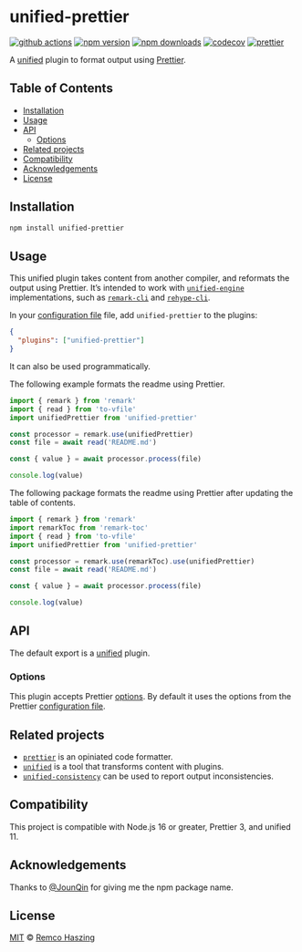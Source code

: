 # unified-prettier

[![github actions](https://github.com/remcohaszing/unified-prettier/actions/workflows/ci.yaml/badge.svg)](https://github.com/remcohaszing/unified-prettier/actions/workflows/ci.yaml)
[![npm version](https://img.shields.io/npm/v/unified-prettier)](https://www.npmjs.com/package/unified-prettier)
[![npm downloads](https://img.shields.io/npm/dm/unified-prettier)](https://www.npmjs.com/package/unified-prettier)
[![codecov](https://codecov.io/gh/remcohaszing/unified-prettier/branch/main/graph/badge.svg)](https://codecov.io/gh/remcohaszing/unified-prettier)
[![prettier](https://img.shields.io/badge/code_style-prettier-ff69b4.svg)](https://prettier.io)

A [unified](https://unifiedjs.com) plugin to format output using [Prettier](https://prettier.io/).

## Table of Contents

- [Installation](#installation)
- [Usage](#usage)
- [API](#api)
  - [Options](#options)
- [Related projects](#related-projects)
- [Compatibility](#compatibility)
- [Acknowledgements](#acknowledgements)
- [License](#license)

## Installation

```sh
npm install unified-prettier
```

## Usage

This unified plugin takes content from another compiler, and reformats the output using Prettier.
It’s intended to work with
[`unified-engine`](https://github.com/unifiedjs/unified-engine/blob/main/readme.md) implementations,
such as [`remark-cli`](https://github.com/remarkjs/remark/tree/main/packages/remark-cli) and
[`rehype-cli`](https://github.com/rehypejs/rehype/tree/main/packages/rehype-cli).

In your [configuration file](https://github.com/unifiedjs/unified-engine/blob/main/doc/configure.md)
file, add `unified-prettier` to the plugins:

```json
{
  "plugins": ["unified-prettier"]
}
```

It can also be used programmatically.

The following example formats the readme using Prettier.

```js
import { remark } from 'remark'
import { read } from 'to-vfile'
import unifiedPrettier from 'unified-prettier'

const processor = remark.use(unifiedPrettier)
const file = await read('README.md')

const { value } = await processor.process(file)

console.log(value)
```

The following package formats the readme using Prettier after updating the table of contents.

```js
import { remark } from 'remark'
import remarkToc from 'remark-toc'
import { read } from 'to-vfile'
import unifiedPrettier from 'unified-prettier'

const processor = remark.use(remarkToc).use(unifiedPrettier)
const file = await read('README.md')

const { value } = await processor.process(file)

console.log(value)
```

## API

The default export is a [unified](https://unifiedjs.com) plugin.

### Options

This plugin accepts Prettier [options](https://prettier.io/docs/en/options.html). By default it uses
the options from the Prettier [configuration file](https://prettier.io/docs/en/configuration.html).

## Related projects

- [`prettier`](https://prettier.io) is an opiniated code formatter.
- [`unified`](https://unifiedjs.com) is a tool that transforms content with plugins.
- [`unified-consistency`](https://github.com/remcohaszing/unified-consistency) can be used to report
  output inconsistencies.

## Compatibility

This project is compatible with Node.js 16 or greater, Prettier 3, and unified 11.

## Acknowledgements

Thanks to [@JounQin](https://github.com/JounQin) for giving me the npm package name.

## License

[MIT](LICENSE.md) © [Remco Haszing](https://github.com/remcohaszing)
